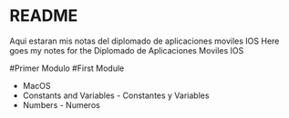 # README

Aqui estaran mis notas del diplomado de aplicaciones moviles IOS
Here goes my notes for the Diplomado de Aplicaciones Moviles IOS

#Primer Modulo
#First Module
- MacOS
- Constants and Variables - Constantes y Variables
- Numbers - Numeros

